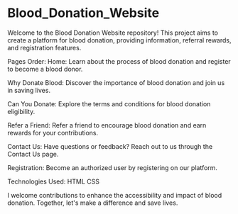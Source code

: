 # Blood_Donation_Website

Welcome to the Blood Donation Website repository! This project aims to create a platform for blood donation, providing information, referral rewards, and registration features.


Pages Order:
Home:
Learn about the process of blood donation and register to become a blood donor.

Why Donate Blood:
Discover the importance of blood donation and join us in saving lives.

Can You Donate:
Explore the terms and conditions for blood donation eligibility.

Refer a Friend:
Refer a friend to encourage blood donation and earn rewards for your contributions.

Contact Us:
Have questions or feedback? Reach out to us through the Contact Us page.

Registration:
Become an authorized user by registering on our platform.


Technologies Used:
HTML
CSS

I welcome contributions to enhance the accessibility and impact of blood donation. Together, let's make a difference and save lives.
